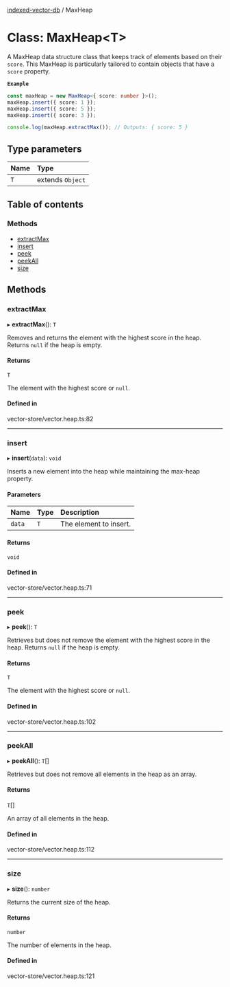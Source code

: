 [indexed-vector-db](../README.md) / MaxHeap

# Class: MaxHeap<T\>

A MaxHeap data structure class that keeps track of elements based on their `score`.
This MaxHeap is particularly tailored to contain objects that have a `score` property.

**`Example`**

```ts
const maxHeap = new MaxHeap<{ score: number }>();
maxHeap.insert({ score: 1 });
maxHeap.insert({ score: 5 });
maxHeap.insert({ score: 3 });

console.log(maxHeap.extractMax()); // Outputs: { score: 5 }
```

## Type parameters

| Name | Type |
| :------ | :------ |
| `T` | extends `Object` |

## Table of contents

### Methods

- [extractMax](MaxHeap.md#extractmax)
- [insert](MaxHeap.md#insert)
- [peek](MaxHeap.md#peek)
- [peekAll](MaxHeap.md#peekall)
- [size](MaxHeap.md#size)

## Methods

### extractMax

▸ **extractMax**(): `T`

Removes and returns the element with the highest score in the heap.
Returns `null` if the heap is empty.

#### Returns

`T`

The element with the highest score or `null`.

#### Defined in

vector-store/vector.heap.ts:82

___

### insert

▸ **insert**(`data`): `void`

Inserts a new element into the heap while maintaining the max-heap property.

#### Parameters

| Name | Type | Description |
| :------ | :------ | :------ |
| `data` | `T` | The element to insert. |

#### Returns

`void`

#### Defined in

vector-store/vector.heap.ts:71

___

### peek

▸ **peek**(): `T`

Retrieves but does not remove the element with the highest score in the heap.
Returns `null` if the heap is empty.

#### Returns

`T`

The element with the highest score or `null`.

#### Defined in

vector-store/vector.heap.ts:102

___

### peekAll

▸ **peekAll**(): `T`[]

Retrieves but does not remove all elements in the heap as an array.

#### Returns

`T`[]

An array of all elements in the heap.

#### Defined in

vector-store/vector.heap.ts:112

___

### size

▸ **size**(): `number`

Returns the current size of the heap.

#### Returns

`number`

The number of elements in the heap.

#### Defined in

vector-store/vector.heap.ts:121
